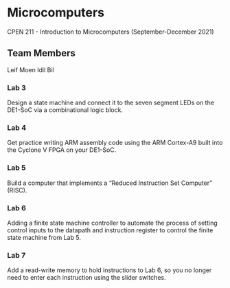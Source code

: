 # Microcomputers
CPEN 211 - Introduction to Microcomputers (September-December 2021)

## Team Members
Leif Moen
Idil Bil

### Lab 3
Design a state machine and connect it to the seven segment LEDs on the DE1-SoC via a combinational logic block.

### Lab 4
Get practice writing ARM assembly code using the ARM Cortex-A9 built into the Cyclone V FPGA on your DE1-SoC.

### Lab 5
Build a computer that implements a “Reduced Instruction Set Computer” (RISC).

### Lab 6
Adding a finite state machine controller to automate the process of setting control inputs to the datapath and instruction register to control the finite state machine from Lab 5.

### Lab 7
Add a read-write memory to hold instructions to Lab 6, so you no longer need to enter each instruction using the slider switches.

